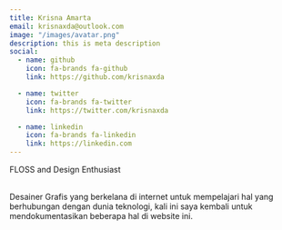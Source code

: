 ```yaml
---
title: Krisna Amarta
email: krisnaxda@outlook.com
image: "/images/avatar.png"
description: this is meta description
social:
  - name: github
    icon: fa-brands fa-github
    link: https://github.com/krisnaxda

  - name: twitter 
    icon: fa-brands fa-twitter
    link: https://twitter.com/krisnaxda

  - name: linkedin
    icon: fa-brands fa-linkedin
    link: https://linkedin.com
---
```

FLOSS and Design Enthusiast  
<br>
<!--more-->
Desainer Grafis yang berkelana di internet untuk mempelajari hal yang berhubungan dengan dunia teknologi, kali ini saya kembali untuk mendokumentasikan beberapa hal di website ini.